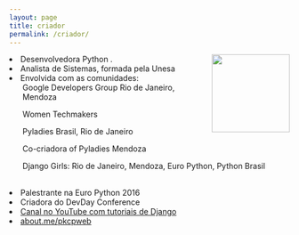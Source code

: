 ```yaml
---
layout: page
title: criador 
permalink: /criador/
---
```

<p> 
<img src="{{ site.baseurl }}/img/organizers/paola.jpg" height="140" width="140" align="right" >
<li>Desenvolvedora Python .</li>
<li>Analista de Sistemas, formada pela Unesa</li>

<li>Envolvida com as comunidades:
    <ul>Google Developers Group Rio de Janeiro, Mendoza</ul>
    <ul>Women Techmakers</ul>
    <ul>Pyladies Brasil, Rio de Janeiro</ul>
    <ul>Co-criadora of Pyladies Mendoza</ul>
    <ul>Django Girls: Rio de Janeiro, Mendoza, Euro Python, Python Brasil</ul>
</li>

<br>
<li>Palestrante na Euro Python 2016</li>
<li>Criadora do DevDay Conference </li>

<li><a href="https://www.youtube.com/pkpacheco">Canal no YouTube com tutoriais de Django</a></li>
<li><a href="about.me/pkcpweb">about.me/pkcpweb</a></li>
</p>
